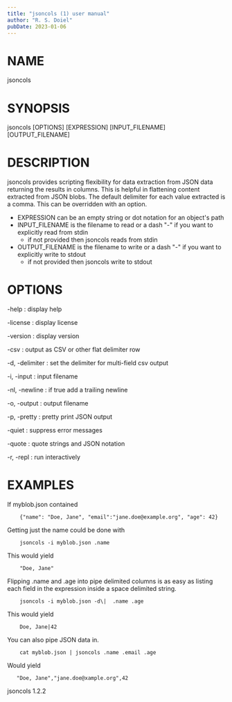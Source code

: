 ```yaml
---
title: "jsoncols (1) user manual"
author: "R. S. Doiel"
pubDate: 2023-01-06
---
```


# NAME

jsoncols

# SYNOPSIS

jsoncols [OPTIONS] [EXPRESSION] [INPUT_FILENAME] [OUTPUT_FILENAME]

# DESCRIPTION

jsoncols provides scripting flexibility for data extraction from JSON data
returning the results in columns.  This is helpful in flattening content
extracted from JSON blobs.  The default delimiter for each value
extracted is a comma. This can be overridden with an option.

- EXPRESSION can be an empty string or dot notation for an object's path
- INPUT_FILENAME is the filename to read or a dash "-" if you want to
  explicitly read from stdin
	- if not provided then jsoncols reads from stdin
- OUTPUT_FILENAME is the filename to write or a dash "-" if you want to
  explicitly write to stdout
	- if not provided then jsoncols write to stdout

# OPTIONS

-help
: display help

-license
: display license

-version
: display version

-csv
: output as CSV or other flat delimiter row

-d, -delimiter
: set the delimiter for multi-field csv output

-i, -input
: input filename

-nl, -newline
: if true add a trailing newline

-o, -output
: output filename

-p, -pretty
: pretty print JSON output

-quiet
: suppress error messages

-quote
: quote strings and JSON notation

-r, -repl
: run interactively


# EXAMPLES

If myblob.json contained

~~~
    {"name": "Doe, Jane", "email":"jane.doe@example.org", "age": 42}
~~~

Getting just the name could be done with

~~~
    jsoncols -i myblob.json .name
~~~

This would yield

~~~
    "Doe, Jane"
~~~

Flipping .name and .age into pipe delimited columns is as
easy as listing each field in the expression inside a
space delimited string.

~~~
    jsoncols -i myblob.json -d\|  .name .age
~~~

This would yield

~~~
    Doe, Jane|42
~~~

You can also pipe JSON data in.

~~~
    cat myblob.json | jsoncols .name .email .age
~~~

Would yield

~~~
   "Doe, Jane","jane.doe@xample.org",42
~~~

jsoncols 1.2.2



